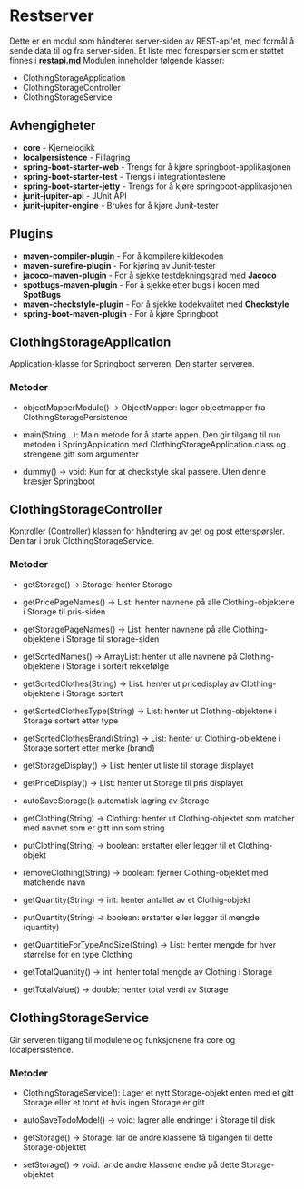 # Restserver

Dette er en modul som håndterer server-siden av REST-api'et, med formål å sende data til og fra server-siden. Et liste med forespørsler som er støttet finnes i **[restapi.md](../../docs/release3/restapi.md)**
Modulen inneholder følgende klasser:

- ClothingStorageApplication
- ClothingStorageController
- ClothingStorageService

## Avhengigheter

- **core** - Kjernelogikk
- **localpersistence** - Fillagring
- **spring-boot-starter-web** - Trengs for å kjøre springboot-applikasjonen
- **spring-boot-starter-test** - Trengs i integrationtestene
- **spring-boot-starter-jetty** - Trengs for å kjøre springboot-applikasjonen
- **junit-jupiter-api** - JUnit API
- **junit-jupiter-engine** - Brukes for å kjøre Junit-tester

## Plugins

- **maven-compiler-plugin** - For å kompilere kildekoden
- **maven-surefire-plugin** - For kjøring av Junit-tester
- **jacoco-maven-plugin** - For å sjekke testdekningsgrad med **Jacoco**
- **spotbugs-maven-plugin** - For å sjekke etter bugs i koden med **SpotBugs**
- **maven-checkstyle-plugin** - For å sjekke kodekvalitet med **Checkstyle**
- **spring-boot-maven-plugin** - For å kjøre Springboot

## ClothingStorageApplication

Application-klasse for Springboot serveren. Den starter serveren.

### Metoder

- objectMapperModule() -> ObjectMapper: lager objectmapper fra ClothingStoragePersistence

- main(String...): Main metode for å starte appen. Den gir tilgang til run metoden i SpringApplication med
  ClothingStorageApplication.class og strengene gitt som argumenter

- dummy() -> void: Kun for at checkstyle skal passere. Uten denne kræsjer Springboot

## ClothingStorageController

Kontroller (Controller) klassen for håndtering av get og post etterspørsler. Den tar i bruk ClothingStorageService. 

### Metoder

- getStorage() -> Storage: henter Storage

- getPricePageNames() -> List<String>: henter navnene på alle Clothing-objektene i Storage til pris-siden

- getStoragePageNames() -> List<String>: henter navnene på alle Clothing-objektene i Storage til storage-siden

- getSortedNames() -> ArrayList<String>: henter ut alle navnene på Clothing-objektene i Storage i sortert rekkefølge

- getSortedClothes(String) -> List<String>: henter ut pricedisplay av Clothing-objektene i Storage sortert

- getSortedClothesType(String) -> List<String>: henter ut Clothing-objektene i Storage sortert etter type

- getSortedClothesBrand(String) -> List<String>: henter ut Clothing-objektene i Storage sortert etter merke (brand)

- getStorageDisplay() -> List<String>: henter ut liste til storage displayet

- getPriceDisplay() -> List<String>: henter ut Storage til pris displayet 

- autoSaveStorage(): automatisk lagring av Storage

- getClothing(String) -> Clothing: henter ut Clothing-objektet som matcher med navnet som er gitt inn som string

- putClothing(String) -> boolean: erstatter eller legger til et Clothing-objekt 

- removeClothing(String) -> boolean: fjerner Clothing-objektet med matchende navn 

- getQuantity(String) -> int: henter antallet av et Clothig-objekt

- putQuantity(String) -> boolean: erstatter eller legger til mengde (quantity)

- getQuantitieForTypeAndSize(String) -> List<Integer>: henter mengde for hver størrelse for en type Clothing

- getTotalQuantity() -> int: henter total mengde av Clothing i Storage

- getTotalValue() -> double: henter total verdi av Storage

## ClothingStorageService

Gir serveren tilgang til modulene og funksjonene fra core og localpersistence.

### Metoder

- ClothingStorageService(): Lager et nytt Storage-objekt enten med et gitt Storage eller et tomt et hvis ingen Storage er gitt

- autoSaveTodoModel() -> void: lagrer alle endringer i Storage til disk

- getStorage() -> Storage: lar de andre klassene få tilgangen til dette Storage-objektet
- setStorage() -> void: lar de andre klassene endre på dette Storage-objektet
